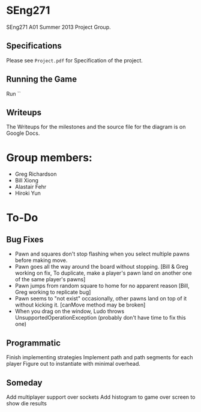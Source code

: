 SEng271
=======

SEng271 A01 Summer 2013 Project Group.

## Specifications ##
Please see `Project.pdf` for Specification of the project.

## Running the Game ##
Run ``

## Writeups ##
The Writeups for the milestones and the source file for the diagram is on Google Docs.

Group members:
=======
* Greg Richardson
* Bill Xiong
* Alastair Fehr
* Hiroki Yun

To-Do
=======
## Bug Fixes ##
* Pawn and squares don't stop flashing when you select multiple pawns before making move.
* Pawn goes all the way around the board without stopping. [Bill & Greg working on fix, To duplicate, make a player's pawn land on another one of the same player's pawns]
* Pawn jumps from random square to home for no apparent reason [Bill, Greg working to replicate bug]
* Pawn seems to "not exist" occasionally, other pawns land on top of it without kicking it. [canMove method may be broken]
* When you drag on the window, Ludo throws UnsupportedOperationException (probably don't have time to fix this one)

## Programmatic ##
Finish implementing strategies
Implement path and path segments for each player
Figure out to instantiate with minimal overhead.

## Someday ##
Add multiplayer support over sockets
Add histogram to game over screen to show die results